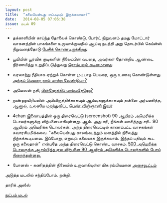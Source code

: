 ```yaml
---
layout: post
title:  "கலையென்பது எப்படியும் இருக்கலாமா?"
date:   2014-08-05 07:06:38
issue: மடல் 09
---
```


- தக்காளியின் காய்ந்த தோலைக் கொண்டு, போர்ட் நிறுவனம் தமது மோட்டார் வாகனத்தின் பாகங்களை உருவாக்குவதில் ஆய்வு நடத்தி அது தொடர்பில் கெய்ன்ஸ் நிறுவனத்தோடு [பேசிக் கொண்டிருக்கிறது](http://www.ift.org/food-technology/past-issues/2014/july/departments/cutting-edge-technology.aspx)

- பூமியின் பூர்விக குடிகளின் நிலைப்பின் வயதை, அவர்கள் தோன்றிய ஆண்டை நிர்ணயித்து உறுதிப்படுத்துவது [ரொம்பவும் கடினமானது](http://www.smithsonianmag.com/science-nature/keeping-track-oldest-people-world-180951976/?all)

- வரலாற்று ரீதியாக ஏற்றுக் கொள்ள முடியாத பெயரை, ஒரு உணவு கொண்டுள்ளது. [அந்தப் பெயரை நாம் மாற்ற வேண்டுமா?](http://theplate.nationalgeographic.com/2014/07/18/a-food-has-an-historic-objectionable-name-should-we-change-it/)

- அமேஸன் நதி, [பின்னோக்கிப் பாய்வதேனோ?](http://news.sciencemag.org/earth/2014/07/why-amazon-flows-backward)

- நுண்ணுயிரியலின் அபிவிருத்திக்காகவும் ஆய்வுகளுக்காகவும் தன்னை அர்பணித்த, ஆனால், உலகமே மறந்துவிட்ட [பெண் விஞ்ஞானி இவர்](http://www.popsci.com/blog-network/ladybits/forgotten-woman-who-made-microbiology-possible)

- 4chan இணையத்தின் ஒரு திரைவெட்டு (screenshot) 90 ஆயிரம் அமெரிக்க டொலர்களுக்கு விற்பனையாகியுள்ளது. ஆம். அது சரி, நீங்கள் வாசித்தது சரி.. 90 ஆயிரம் அமெரிக்க டொலர்கள். அந்த திரைவெட்டில் காணப்பட்ட வாசகங்கள் சுவாரசியமிக்கவை. "கலையென்பது காலங்கடந்தும் மனத்தில் நிலைத்து நிற்கக்கூடியவை. இப்போது, எதுவும் கலையாக இருக்கலாம். இந்தப் பதிவும் கூட ஒரு கலைதான்" என்பதே அந்த திரைவெட்டு கொண்ட வாசகம். [500 அமெரிக்க டொலருக்கு ஆரம்பித்த ஏல விற்பனை 90 ஆயிரம் அமெரிக்க டொலர்களில் போய் நிறைந்துள்ளது.](http://www.cnet.com/news/4chan-screenshot-sells-for-90k-on-ebay/)

- போனஸ் - கணிதத்தின் நிலையில் உருவாகியுள்ள மிக ரம்மியமான [அசைவூட்டம்](https://38.media.tumblr.com/a1acb16e4b116ae6950d93c086914978/tumblr_n6uulrbQTO1r2geqjo1_500.gif)


அடுத்த மடலில் சந்திப்போம். நன்றி.

தாரிக் அஸீஸ்

[நுட்பம் மடல்](http://nutpam.org)